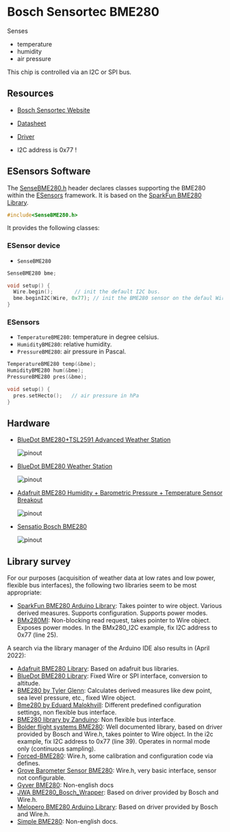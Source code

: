# Bosch Sensortec BME280

Senses

- temperature
- humidity
- air pressure

This chip is controlled via an I2C or SPI bus.


## Resources

- [Bosch Sensortec Website](https://www.bosch-sensortec.com/products/environmental-sensors/humidity-sensors-bme280/)
- [Datasheet](https://www.bosch-sensortec.com/media/boschsensortec/downloads/datasheets/bst-bme280-ds002.pdf)
- [Driver](https://github.com/BoschSensortec/BME280_driver)

- I2C address is 0x77 !


## ESensors Software

The [SenseBME280.h](../../src/SenseBME280.h) header declares classes
supporting the BME280 within the [ESensors](../classes.md) framework.
It is based on the [SparkFun BME280
Library](https://github.com/sparkfun/SparkFun_BME280_Arduino_Library).

```cpp
#include<SenseBME280.h>
```

It provides the following classes:

### ESensor device

- `SenseBME280`

```cpp
SenseBME280 bme;

void setup() {
  Wire.begin();       // init the default I2C bus.
  bme.beginI2C(Wire, 0x77); // init the BME280 sensor on the defaul Wire I2C bus with address 0x77.
}
```

### ESensors

- `TemperatureBME280`: temperature in degree celsius.
- `HumidityBME280`: relative humidity.
- `PressureBME280`: air pressure in Pascal.

```cpp
TemperatureBME280 temp(&bme);
HumidityBME280 hum(&bme);
PressureBME280 pres(&bme);

void setup() {
  pres.setHecto();   // air pressure in hPa
}
```


## Hardware

- [BlueDot BME280+TSL2591 Advanced Weather Station](https://www.bluedot.space/products/bme280-tsl2591/)

  ![pinout](https://image.jimcdn.com/app/cms/image/transf/dimension=697x10000:format=png/path/s9044904ce8b43c5c/image/ic78b28bd0a4d9113/version/1525169534/i2c-wiring-for-bme280-tsl2591-board.png)

- [BlueDot BME280 Weather Station](https://www.bluedot.space/products/bme280/)

  ![pinout](https://image.jimcdn.com/app/cms/image/transf/dimension=697x10000:format=png/path/s9044904ce8b43c5c/image/id0c55c24650bbce2/version/1525168839/i2c-wiring-for-bluedot-bme280-board.png)

- [Adafruit BME280 Humidity + Barometric Pressure + Temperature Sensor Breakout](https://learn.adafruit.com/adafruit-bme280-humidity-barometric-pressure-temperature-sensor-breakout)

  ![pinout](https://cdn-learn.adafruit.com/assets/assets/000/026/680/medium800/sensors_pinout.jpg?1437768166)

- [Sensatio Bosch BME280](https://www.sensatio.io/sensors/bosch-bme280)

  ![pinout](https://www.sensatio.io/wp-content/uploads/2020/05/BME280.jpg)


## Library survey

For our purposes (acquisition of weather data at low rates and low
power, flexible bus interfaces), the following two libraries seem to
be most appropriate:

- [SparkFun BME280 Arduino Library](https://github.com/sparkfun/SparkFun_BME280_Arduino_Library): Takes pointer to wire object. Various derived measures. Supports configuration. Supports power modes.
- [BMx280MI](https://bitbucket.org/christandlg/bmx280mi): Non-blocking read request, takes pointer to Wire object. Exposes power modes. In the BMx280_I2C example, fix I2C address to 0x77 (line 25).


A search via the library manager of the Arduino IDE also results in
(April 2022):

- [Adafruit BME280 Library](https://github.com/adafruit/Adafruit_BME280_Library): Based on adafruit bus libraries.
- [BlueDot BME280 Library](https://github.com/BlueDot-Arduino/BlueDot_BME280): Fixed Wire or SPI interface, conversion to altitude.
- [BME280 by Tyler Glenn](https://github.com/finitespace/BME280): Calculates derived measures like dew point, sea level pressure, etc., fixed Wire object.
- [Bme280 by Eduard Malokhvill](https://github.com/malokhvii-eduard/arduino-bme280): Different predefined configuration settings, non flexible bus interface.
- [BME280 library by Zanduino](https://github.com/Zanduino/BME280): Non flexible bus interface.
- [Bolder flight systems BME280](https://github.com/bolderflight/bme280): Well documented library, based on driver provided by Bosch and Wire.h, takes pointer to Wire object. In the i2c example, fix I2C address to 0x77 (line 39). Operates in normal mode only (continuous sampling).
- [Forced-BME280](https://github.com/JVKran/Forced-BME280): Wire.h, some calibration and configuration code via defines.
- [Grove Barometer Sensor BME280](https://github.com/Seeed-Studio/Grove_BME280): Wire.h, very basic interface, sensor not configurable.
- [Gyver BME280](https://github.com/GyverLibs/GyverBME280): Non-english docs
- [JWA BME280_Bosch_Wrapper](https://github.com/janw-cz/JWA_BME280): Based on driver provided by Bosch and Wire.h.
- [Melopero BME280 Arduino Library](https://github.com/melopero/Melopero_BME280_Arduino_Library): Based on driver provided by Bosch and Wire.h.
- [Simple BME280](https://gitlab.com/riva-lab/SimpleBME280): Non-english docs.

